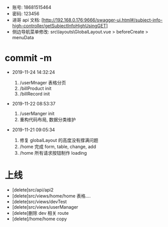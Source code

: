 #

- 账号:
  18681515464
- 密码:
  123456
- 进哥 api 文档:
  [http://192.168.0.176:9666/swagger-ui.html#/subject-info-high-controller/getSubjectInfoHighUsingGET]
- 侧边导航菜单修改:
  src\layouts\GlobalLayout.vue > beforeCreate > menuData

# commit -m

- 2019-11-24 14:32:24

  1. /userMnager 表格分页
  2. /billProduct init
  3. /billRecord init

- 2019-11-22 08:53:37

  1. /userManger init
  2. 重构代码布局, 数据分类维护

- 2019-11-21 09:05:34

  1. 修复 globalLayout 的高度没有撑满问题
  2. /home 完成 form, table, change, add
  3. /home 所有请求按钮制作 loading

# 上线

- [delete]src/api/api2
- [delete]src/views/home/home 表格....
- [delete]src/views/devTest
- [delete]src/views/userManager
- [delete]删除 dev 相关 route
- [delete]/home/home copy
